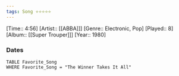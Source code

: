 ```yaml
---
tags: Song ⭐⭐⭐⭐⭐ 
---
```

[Time:: 4:56]
[Artist:: [[ABBA]]]
[Genre:: Electronic, Pop]
[Played:: 8]
[Album:: [[Super Trouper]]]
[Year:: 1980]
### Dates
````dataview
TABLE Favorite_Song
WHERE Favorite_Song = "The Winner Takes It All"
````